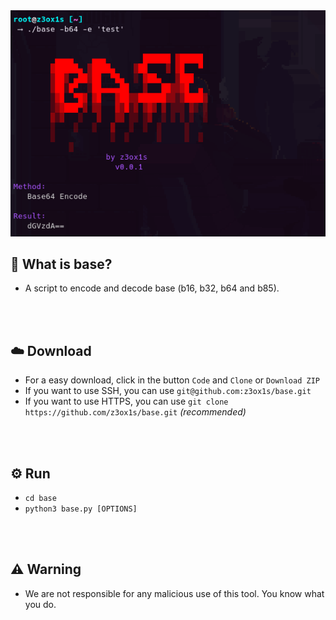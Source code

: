 <img src = "./screenshot1.png" width = 600>

## 🤔 What is base?
- A script to encode and decode base (b16, b32, b64 and b85).

<br><br>

## ☁️ Download
   - For a easy download, click in the button `Code` and `Clone` or `Download ZIP`
   - If you want to use SSH, you can use `git@github.com:z3ox1s/base.git`
   - If you want to use HTTPS, you can use `git clone https://github.com/z3ox1s/base.git` *(recommended)*

<br><br>

## ⚙️ Run
   - `cd base`
   - `python3 base.py [OPTIONS]`

<br><br>

## ⚠️ Warning
- We are not responsible for any malicious use of this tool. You know what you do.
